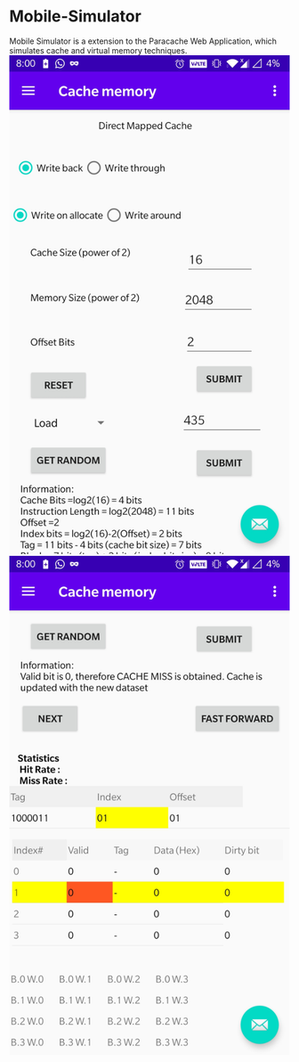 # Mobile-Simulator
Mobile Simulator is a extension to the Paracache Web Application, which simulates cache and virtual memory techniques.
![alt text](https://github.com/DineshReddyKommera/Mobile-Simulator/blob/master/Screenshot_20210425-200029.jpg)
![alt text](https://github.com/DineshReddyKommera/Mobile-Simulator/blob/master/Screenshot_20210425-200045.jpg)

